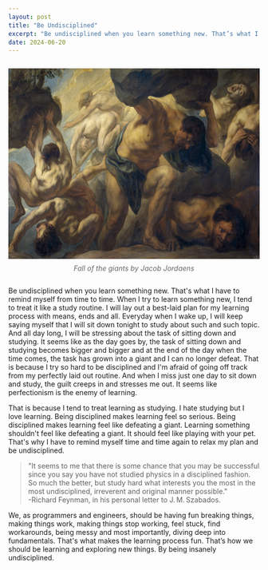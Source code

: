 ```yaml
---
layout: post
title: "Be Undisciplined"
excerpt: "Be undisciplined when you learn something new. That’s what I have to remind myself from time to time. When I try to learn something new, I tend to treat it like a study routine. I will lay out..."
date: 2024-06-20
---
```


<div style="text-align: center; margin: 2em 0;">
    <img src="/assets/be_undisciplined/Jacob_Jordaens-Fall_of_the_giants.jpg" width="610" height="382" alt>
    <p style="font-style: italic; color: #666; margin-top: 0.5em; font-size: 12">Fall of the giants by Jacob Jordaens</p>
</div>

Be undisciplined when you learn something new. That's what I have to remind myself from time to time. When I try to learn something new, I tend to treat it like a study routine. I will lay out a best-laid plan for my learning process with means, ends and all. Everyday when I wake up, I will keep saying myself that I will sit down tonight to study about such and such topic. And all day long, I will be stressing about the task of sitting down and studying. It seems like as the day goes by, the task of sitting down and studying becomes bigger and bigger and at the end of the day when the time comes, the task has grown into a giant and I can no longer defeat. That is because I try so hard to be disciplined and I'm afraid of going off track from my perfectly laid out routine. And when I miss just one day to sit down and study, the guilt creeps in and stresses me out. It seems like perfectionism is the enemy of learning.

That is because I tend to treat learning as studying. I hate studying but I love learning. Being disciplined makes learning feel so serious. Being disciplined makes learning feel like defeating a giant. Learning something shouldn't feel like defeating a giant. It should feel like playing with your pet. That's why I have to remind myself time and time again to relax my plan and be undisciplined.

> "It seems to me that there is some chance that you may be successful since you say you have not studied physics in a disciplined fashion. So much the better, but study hard what interests you the most in the most undisciplined, irreverent and original manner possible."  
> -Richard Feynman, in his personal letter to J. M. Szabados.

We, as programmers and engineers, should be having fun breaking things, making things work, making things stop working, feel stuck, find workarounds, being messy and most importantly, diving deep into fundamentals. That's what makes the learning process fun. That’s how we should be learning and exploring new things. By being insanely undisciplined.

